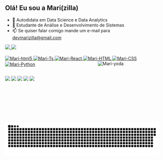 ## Olá! Eu sou a Mari(zilla)
- 👀 Autodidata em Data Science e Data Analytics
- 🌱 Estudante de Análise e Desenvolvimento de Sistemas
- 📫 Se quiser falar comigo mande um e-mail para devmarizilla@gmail.com


<div>
  <a href="https://github.com/marizilla">
  <img height="180em" src="https://github-readme-stats.vercel.app/api?username=marizilla&show_icons=true&theme=solarized-light&include_all_commits=true&count_private=true"/>
  <img height="180em" src="https://github-readme-stats.vercel.app/api/top-langs/?username=marizilla&layout=compact&langs_count=7&theme=solarized-light"/>
</div>
  
<div style="display: inline_block"><br>
  <img align="center" alt="Mari-html5" height="30" width="40" src="https://cdn.jsdelivr.net/gh/devicons/devicon/icons/html5/html5-original.svg">
  <img align="center" alt="Mari-Ts" height="30" width="40" src="https://cdn.jsdelivr.net/gh/devicons/devicon/icons/css3/css3-original.svg">
  <img align="center" alt="Mari-React" height="30" width="40" src="https://cdn.jsdelivr.net/gh/devicons/devicon/icons/javascript/javascript-plain.svg">
  <img align="center" alt="Mari-HTML" height="30" width="40" src="https://cdn.jsdelivr.net/gh/devicons/devicon/icons/figma/figma-original.svg">
  <img align="center" alt="Mari-CSS" height="30" width="40" src="https://cdn.jsdelivr.net/gh/devicons/devicon/icons/python/python-original.svg">
  <img align="center" alt="Mari-Python" height="30" width="40" src="https://cdn.jsdelivr.net/gh/devicons/devicon/icons/react/react-original.svg">
  <img align="right" alt="Mari-yoda" height="200" width="200" src="https://i.picasion.com/pic91/d6bec398a48b425207a4b3f790eceeb3.gif">
</div>
  
  ##

<div> 
    <a href="https://instagram.com/mmarizilla" target="_blank"><img src="https://img.shields.io/badge/-Instagram-%23E4405F?style=for-the-badge&logo=instagram&logoColor=white" target="_blank"></a>
 	<a href="https://www.twitch.tv/marizilla" target="_blank"><img src="https://img.shields.io/badge/Twitch-9146FF?style=for-the-badge&logo=twitch&logoColor=white" target="_blank"></a>
 <a href="https://www.reddit.com/user/DragicornSpaceOddity" target="_blank"><img src="https://img.shields.io/badge/Reddit-FF4500?style=for-the-badge&logo=reddit&logoColor=white" target="_blank"></a> 
  <a href = "mailto:devmarizilla@gmail.com"><img src="https://img.shields.io/badge/-Gmail-%23333?style=for-the-badge&logo=gmail&logoColor=white" target="_blank"></a>
  <a href="https://www.linkedin.com/in/mariana-oliveira-2121711b0/" target="_blank"><img src="https://img.shields.io/badge/-LinkedIn-%230077B5?style=for-the-badge&logo=linkedin&logoColor=white" target="_blank"></a> 
 
  ![Snake animation](https://github.com/marizilla/marizilla/blob/output/github-contribution-grid-snake.svg)
 
</div>
 
  
